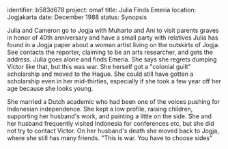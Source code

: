 identifier: b583d678
project: omaf
title: Julia Finds Emeria
location: Jogjakarta
date: December 1988
status: Synopsis

Julia and Cameron go to Jogja with Muharto and Ani to visit parents
graves in honor of 40th anniversary and have a small party with
relatives Julia has found in a Jogja paper about a woman artist living
on the outskirts of Jogja. See contacts the reporter, claiming to be an
arts researcher, and gets the address. Julia goes alone and finds
Emeria. She says she regrets dumping Victor like that, but this was war.
She herself got a "colonial guilt" scholarship and moved to the Hague.
She could still have gotten a scholarship even in her mid-thirties,
especially if she took a few year off her age because she looks young.

She married a Dutch academic who had been one of the voices pushing for
Indonesian independence. She kept a low profile, raising children,
supporting her husband's work, and painting a little on the side. She
and her husband frequently visited Indonesia for conferences etc, but
she did not try to contact Victor. On her husband's death she moved back
to Jogja, where she still has many friends. "This is war. You have to
choose sides"
